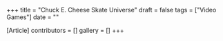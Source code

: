 +++
title = "Chuck E. Cheese Skate Universe"
draft = false
tags = ["Video Games"]
date = ""

[Article]
contributors = []
gallery = []
+++